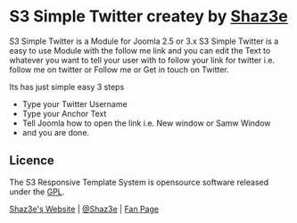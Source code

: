 S3 Simple Twitter createy by [Shaz3e](https://github.com/Shaz3e/)
=================

S3 Simple Twitter is a Module for Joomla 2.5 or 3.x
S3 Simple Twitter is a easy to use Module with the follow me link and you can edit the Text to whatever you want to tell your user with to follow your link for twitter i.e. follow me on twitter or Follow me or Get in touch on Twitter.

Its has just simple easy 3 steps
 - Type your Twitter Username
 - Type your Anchor Text
 - Tell Joomla how to open the link i.e. New window or Samw Window
 - and you are done.

## Licence

The S3 Responsive Template System is opensource software released under the [GPL](http://www.gnu.org/licenses/gpl-2.0.txt).

[Shaz3e's Website](http://www.shaz3e.com) | [@Shaz3e](https://www.twitter.com/Shaz3e) | [Fan Page](https://www.facebook.com/Shaz3e)
